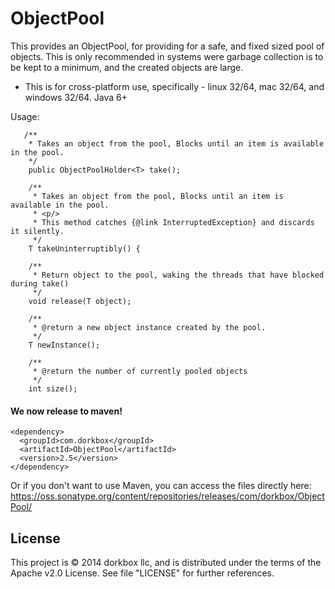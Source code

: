 ObjectPool
==========

This provides an ObjectPool, for providing for a safe, and fixed sized pool of objects. This is only recommended in systems were garbage collection is to be kept to a minimum, and the created objects are large.


- This is for cross-platform use, specifically - linux 32/64, mac 32/64, and windows 32/64. Java 6+


Usage:
```
   /**
    * Takes an object from the pool, Blocks until an item is available in the pool.
    */
    public ObjectPoolHolder<T> take();

    /**
     * Takes an object from the pool, Blocks until an item is available in the pool.
     * <p/>
     * This method catches {@link InterruptedException} and discards it silently.
     */
    T takeUninterruptibly() {

    /**
     * Return object to the pool, waking the threads that have blocked during take()
     */
    void release(T object);

    /**
     * @return a new object instance created by the pool.
     */
    T newInstance();

    /**
     * @return the number of currently pooled objects
     */
    int size();
```


<h4>We now release to maven!</h4> 

```
<dependency>
  <groupId>com.dorkbox</groupId>
  <artifactId>ObjectPool</artifactId>
  <version>2.5</version>
</dependency>
```

Or if you don't want to use Maven, you can access the files directly here:  
https://oss.sonatype.org/content/repositories/releases/com/dorkbox/ObjectPool/


<h2>License</h2>

This project is © 2014 dorkbox llc, and is distributed under the terms of the Apache v2.0 License. See file "LICENSE" for further references.

